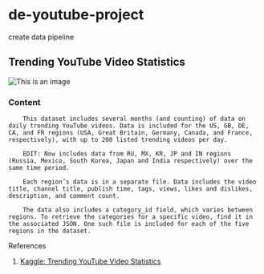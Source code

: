 # de-youtube-project

create data pipeline 

## Trending YouTube Video Statistics

![This is an image](https://cdn.marketingoops.com/wp-content/uploads/2018/10/youtube-logo.png.webp)

 ### Content

    
        This dataset includes several months (and counting) of data on daily trending YouTube videos. Data is included for the US, GB, DE, CA, and FR regions (USA, Great Britain, Germany, Canada, and France, respectively), with up to 200 listed trending videos per day.

        EDIT: Now includes data from RU, MX, KR, JP and IN regions (Russia, Mexico, South Korea, Japan and India respectively) over the same time period.

        Each region’s data is in a separate file. Data includes the video title, channel title, publish time, tags, views, likes and dislikes, description, and comment count.

        The data also includes a category_id field, which varies between regions. To retrieve the categories for a specific video, find it in the associated JSON. One such file is included for each of the five regions in the dataset.





References

1. [Kaggle: Trending YouTube Video Statistics](https://www.kaggle.com/datasets/datasnaek/youtube-new)
